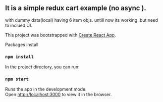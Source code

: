 
## It is a simple redux cart example (no async ).
 with dummy data(local) having 6 item objs.
untill now its working. but need to inclued UI.

This project was bootstrapped with [Create React App](https://github.com/facebook/create-react-app).

Packages install

### `npm install`

In the project directory, you can run:

### `npm start`

Runs the app in the development mode.<br />
Open [http://localhost:3000](http://localhost:3000) to view it in the browser.
